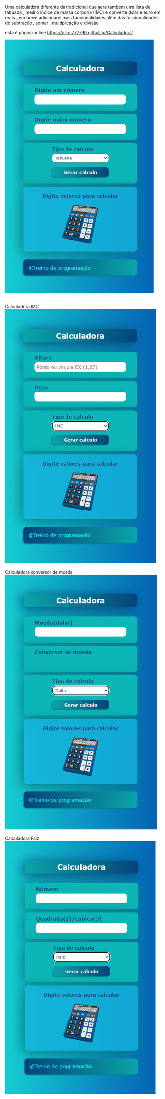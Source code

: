 Uma calculadora diferente da tradicional que gera também uma lista de tabuada , medi o indice de massa corporia (IMC) e converte dolar e euro em reais ,  em breve adicionarei mais funcionalidades
além das funcionalidades de subtração , somar , multiplicação e divisão 

esta é página online https://alex-777-90.github.io/Calculadora/


<img src ="./calculator_image/image1.PNG"><br><br>

Calculadora IMC
<img src ="./calculator_image/image2_imc.PNG"><br><br>
Calculadora conversor de moeda
<img src ="./calculator_image/image3_moeda.PNG"><br><br>
Calculadora Raiz
<img src ="./calculator_image/image4_raiz.PNG">



